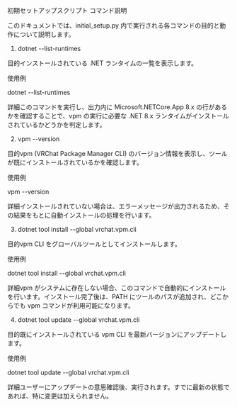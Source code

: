初期セットアップスクリプト コマンド説明

このドキュメントでは、initial_setup.py 内で実行される各コマンドの目的と動作について説明します。

1. dotnet --list-runtimes

目的インストールされている .NET ランタイムの一覧を表示します。

使用例

dotnet --list-runtimes

詳細このコマンドを実行し、出力内に Microsoft.NETCore.App 8.x の行があるかを確認することで、vpm の実行に必要な .NET 8.x ランタイムがインストールされているかどうかを判定します。

2. vpm --version

目的vpm (VRChat Package Manager CLI) のバージョン情報を表示し、ツールが既にインストールされているかを確認します。

使用例

vpm --version

詳細インストールされていない場合は、エラーメッセージが出力されるため、その結果をもとに自動インストールの処理を行います。

3. dotnet tool install --global vrchat.vpm.cli

目的vpm CLI をグローバルツールとしてインストールします。

使用例

dotnet tool install --global vrchat.vpm.cli

詳細vpm がシステムに存在しない場合、このコマンドで自動的にインストールを行います。インストール完了後は、PATH にツールのパスが追加され、どこからでも vpm コマンドが利用可能になります。

4. dotnet tool update --global vrchat.vpm.cli

目的既にインストールされている vpm CLI を最新バージョンにアップデートします。

使用例

dotnet tool update --global vrchat.vpm.cli

詳細ユーザーにアップデートの意思確認後、実行されます。すでに最新の状態であれば、特に変更は加えられません。